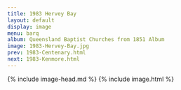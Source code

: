 ```yaml
---
title: 1983 Hervey Bay
layout: default
display: image
menu: barq
album: Queensland Baptist Churches from 1851 Album
image: 1983-Hervey-Bay.jpg
prev: 1983-Centenary.html
next: 1983-Kenmore.html
---
```

{% include image-head.md %}
{% include image.html %}